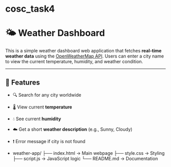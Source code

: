# cosc_task4

# 🌤️ Weather Dashboard

This is a simple weather dashboard web application that fetches **real-time weather data** using the [OpenWeatherMap API](https://openweathermap.org/api). Users can enter a city name to view the current temperature, humidity, and weather condition.

---

## 🚀 Features

- 🔍 Search for any city worldwide
- 🌡️ View current **temperature**
- 💧 See current **humidity**
- ☁️ Get a short **weather description** (e.g., Sunny, Cloudy)
- ❗ Error message if city is not found

- weather-app/
├── index.html     → Main webpage
├── style.css      → Styling
├── script.js      → JavaScript logic
└── README.md      → Documentation
